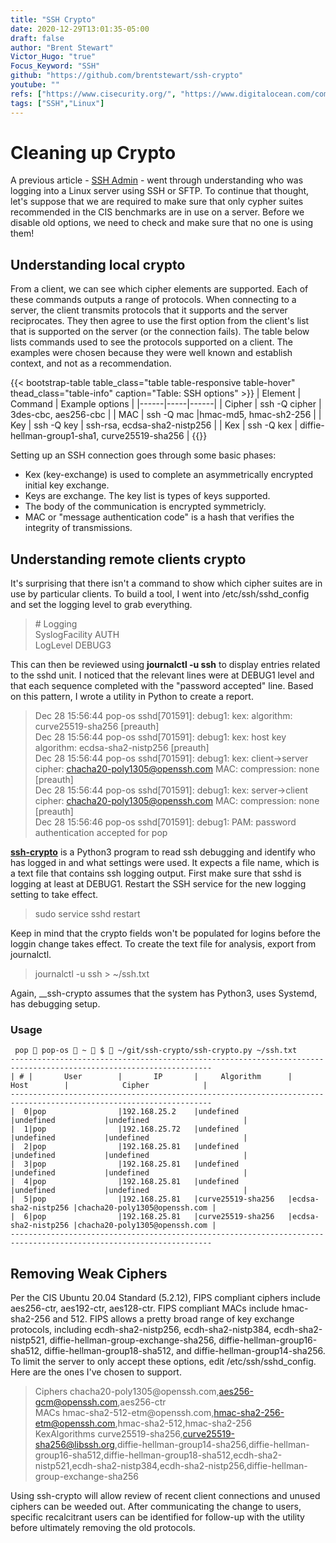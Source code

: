 ```yaml
---
title: "SSH Crypto"
date: 2020-12-29T13:01:35-05:00
draft: false
author: "Brent Stewart"
Victor_Hugo: "true"
Focus_Keyword: "SSH"
github: "https://github.com/brentstewart/ssh-crypto"
youtube: ""
refs: ["https://www.cisecurity.org/", "https://www.digitalocean.com/community/tutorials/understanding-the-ssh-encryption-and-connection-process#negotiating-encryption-for-the-session"]
tags: ["SSH","Linux"]
---
```

# Cleaning up Crypto
A previous article - [SSH Admin](/ssh-admin) - went through understanding who was logging into a Linux server using SSH or SFTP.  To continue that thought, let's suppose that we are required to make sure that only cypher suites recommended in the CIS benchmarks are in use on a server.  Before we disable old options, we need to check and make sure that no one is using them!

## Understanding local crypto

From a client, we can see which cipher elements are supported.  Each of these commands outputs a range of protocols.  When connecting to a server, the client transmits protocols that it supports and the server reciprocates.  They then agree to use the first option from the client's list that is supported on the server (or the connection fails).  The table below lists commands used to see the protocols supported on a client.  The examples were chosen because they were well known and establish context, and not as a recommendation.

{{< bootstrap-table table_class="table table-responsive table-hover" thead_class="table-info" caption="Table: SSH options" >}}
| Element | Command | Example options  |
|------|-----|------|
| Cipher | ssh -Q cipher | 3des-cbc, aes256-cbc |
| MAC | ssh -Q mac |hmac-md5, hmac-sh2-256 |
| Key | ssh -Q key | ssh-rsa, ecdsa-sha2-nistp256 |
| Kex | ssh -Q kex | diffie-hellman-group1-sha1, curve25519-sha256 |
{{</bootstrap-table>}}

Setting up an SSH connection goes through some basic phases:
* Kex (key-exchange) is used to complete an asymmetrically encrypted initial key exchange.
* Keys are exchange.  The key list is types of keys supported.
* The body of the communication is encrypted symmetricly.
* MAC or "message authentication code" is a hash that verifies the integrity of transmissions.

## Understanding remote clients crypto

It's surprising that there isn't a command to show which cipher suites are in use by particular clients.  To build a tool, I went into /etc/ssh/sshd_config and set the logging level to grab everything.

> \# Logging  
SyslogFacility AUTH  
LogLevel DEBUG3  

This can then be reviewed using __journalctl -u ssh__ to display entries related to the sshd unit.  I noticed that the relevant lines were at DEBUG1 level and that each sequence completed with the "password accepted" line.  Based on this pattern, I wrote a utility in Python to create a report.

>  Dec 28 15:56:44 pop-os sshd[701591]: debug1: kex: algorithm: curve25519-sha256 [preauth]  
Dec 28 15:56:44 pop-os sshd[701591]: debug1: kex: host key algorithm: ecdsa-sha2-nistp256 [preauth]  
Dec 28 15:56:44 pop-os sshd[701591]: debug1: kex: client->server cipher: chacha20-poly1305@openssh.com MAC: <implicit> compression: none [preauth]  
Dec 28 15:56:44 pop-os sshd[701591]: debug1: kex: server->client cipher: chacha20-poly1305@openssh.com MAC: <implicit> compression: none [preauth]  
Dec 28 15:56:46 pop-os sshd[701591]: debug1: PAM: password authentication accepted for pop

[__ssh-crypto__](https://github.com/brentstewart/ssh-crypto) is a Python3 program to read ssh debugging and identify who has logged in and what settings were used.  It expects a file name, which is a text file that contains ssh logging output.  First make sure that sshd is logging at least at DEBUG1.  Restart the SSH service for the new logging setting to take effect.
> sudo service sshd restart

Keep in mind that the crypto fields won't be populated for logins before the loggin change takes effect.  To create the text file for analysis, export from journalctl.
> journalctl -u ssh > ~/ssh.txt

Again, __ssh-crypto assumes that the system has Python3, uses Systemd, has debugging setup.

### Usage
     pop  pop-os  ~  $  ~/git/ssh-crypto/ssh-crypto.py ~/ssh.txt
    -------------------------------------------------------------------------------------------------------------------
    | # |       User        |       IP       |     Algorithm      |        Host        |            Cipher            |
    -------------------------------------------------------------------------------------------------------------------
    |  0|pop                |192.168.25.2    |undefined           |undefined           |undefined                     |
    |  1|pop                |192.168.25.72   |undefined           |undefined           |undefined                     |
    |  2|pop                |192.168.25.81   |undefined           |undefined           |undefined                     |
    |  3|pop                |192.168.25.81   |undefined           |undefined           |undefined                     |
    |  4|pop                |192.168.25.81   |undefined           |undefined           |undefined                     |
    |  5|pop                |192.168.25.81   |curve25519-sha256   |ecdsa-sha2-nistp256 |chacha20-poly1305@openssh.com |
    |  6|pop                |192.168.25.81   |curve25519-sha256   |ecdsa-sha2-nistp256 |chacha20-poly1305@openssh.com |
    -------------------------------------------------------------------------------------------------------------------
## Removing Weak Ciphers
Per the CIS Ubuntu 20.04 Standard (5.2.12), FIPS compliant ciphers include aes256-ctr, aes192-ctr, aes128-ctr.  FIPS compliant MACs include hmac-sha2-256 and 512.  FIPS allows a pretty broad range of key exchange protocols, including ecdh-sha2-nistp256, ecdh-sha2-nistp384, ecdh-sha2-nistp521, diffie-hellman-group-exchange-sha256, diffie-hellman-group16-sha512, diffie-hellman-group18-sha512, and diffie-hellman-group14-sha256.
To limit the server to only accept these options, edit /etc/ssh/sshd_config.  Here are the ones I've chosen to support.
> Ciphers chacha20-poly1305\@openssh.com,aes256-gcm@openssh.com,aes256-ctr  
MACs hmac-sha2-512-etm\@openssh.com,hmac-sha2-256-etm@openssh.com,hmac-sha2-512,hmac-sha2-256  
KexAlgorithms curve25519-sha256,curve25519-sha256@libssh.org,diffie-hellman-group14-sha256,diffie-hellman-group16-sha512,diffie-hellman-group18-sha512,ecdh-sha2-nistp521,ecdh-sha2-nistp384,ecdh-sha2-nistp256,diffie-hellman-group-exchange-sha256  

Using ssh-crypto will allow review of recent client connections and unused ciphers can be weeded out.  After communicating the change to users, specific recalcitrant users can be identified for follow-up with the utility before ultimately removing the old protocols.
